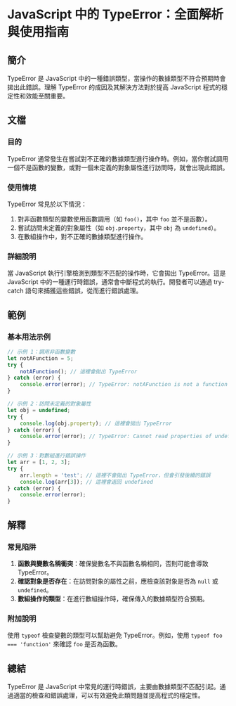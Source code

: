 <!--
Meta Description: # JavaScript 中的 TypeError：全面解析與使用指南 ## 簡介 TypeError 是 JavaScript 中的一種錯誤類型，當操作的數據類型不符合預期時會拋出此錯誤。理解 TypeError 的成因及其解決方法對於提高 JavaScript 程式的穩定性和效能至關重要。 ##...
Meta Keywords: typeerror, error, javascript, undefined, console
-->

# JavaScript 中的 TypeError：全面解析與使用指南

## 簡介
TypeError 是 JavaScript 中的一種錯誤類型，當操作的數據類型不符合預期時會拋出此錯誤。理解 TypeError 的成因及其解決方法對於提高 JavaScript 程式的穩定性和效能至關重要。

## 文檔
### 目的
TypeError 通常發生在嘗試對不正確的數據類型進行操作時。例如，當你嘗試調用一個不是函數的變數，或對一個未定義的對象屬性進行訪問時，就會出現此錯誤。

### 使用情境
TypeError 常見於以下情況：
1. 對非函數類型的變數使用函數調用（如 `foo()`，其中 `foo` 並不是函數）。
2. 嘗試訪問未定義的對象屬性（如 `obj.property`，其中 `obj` 為 `undefined`）。
3. 在數組操作中，對不正確的數據類型進行操作。

### 詳細說明
當 JavaScript 執行引擎檢測到類型不匹配的操作時，它會拋出 TypeError。這是 JavaScript 中的一種運行時錯誤，通常會中斷程式的執行。開發者可以通過 try-catch 語句來捕獲這些錯誤，從而進行錯誤處理。

## 範例
### 基本用法示例
```javascript
// 示例 1：調用非函數變數
let notAFunction = 5;
try {
    notAFunction(); // 這裡會拋出 TypeError
} catch (error) {
    console.error(error); // TypeError: notAFunction is not a function
}

// 示例 2：訪問未定義的對象屬性
let obj = undefined;
try {
    console.log(obj.property); // 這裡會拋出 TypeError
} catch (error) {
    console.error(error); // TypeError: Cannot read properties of undefined (reading 'property')
}

// 示例 3：對數組進行錯誤操作
let arr = [1, 2, 3];
try {
    arr.length = 'test'; // 這裡不會拋出 TypeError，但會引發後續的錯誤
    console.log(arr[3]); // 這裡會返回 undefined
} catch (error) {
    console.error(error);
}
```

## 解釋
### 常見陷阱
1. **函數與變數名稱衝突**：確保變數名不與函數名稱相同，否則可能會導致 TypeError。
2. **確認對象是否存在**：在訪問對象的屬性之前，應檢查該對象是否為 `null` 或 `undefined`。
3. **數組操作的類型**：在進行數組操作時，確保傳入的數據類型符合預期。

### 附加說明
使用 `typeof` 檢查變數的類型可以幫助避免 TypeError。例如，使用 `typeof foo === 'function'` 來確認 `foo` 是否為函數。

## 總結
TypeError 是 JavaScript 中常見的運行時錯誤，主要由數據類型不匹配引起。通過適當的檢查和錯誤處理，可以有效避免此類問題並提高程式的穩定性。